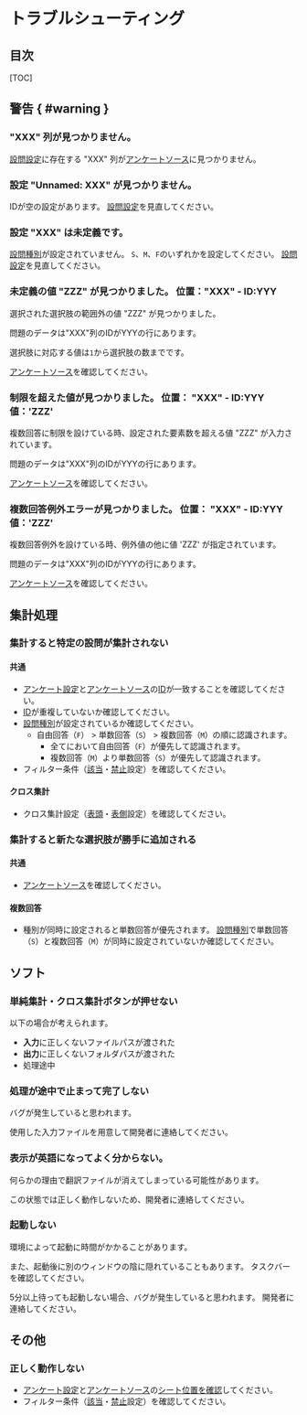 # トラブルシューティング

## 目次

[TOC]

## 警告 { #warning }

### "XXX" 列が見つかりません。

[設問設定]に存在する "XXX" 列が[アンケートソース]に見つかりません。

### 設定 "Unnamed: XXX" が見つかりません。

IDが空の設定があります。
[設問設定]を見直してください。

### 設定 "XXX" は未定義です。

[設問種別]が設定されていません。
`S`、`M`、`F`のいずれかを設定してください。
[設問設定]を見直してください。

### 未定義の値 "ZZZ" が見つかりました。 位置："XXX" - ID:YYY

選択された選択肢の範囲外の値 "ZZZ" が見つかりました。

問題のデータは"XXX"列のIDがYYYの行にあります。

選択肢に対応する値は`1`から選択肢の数までです。

[アンケートソース]を確認してください。

### 制限を超えた値が見つかりました。 位置： "XXX" - ID:YYY 値：'ZZZ'

複数回答に制限を設けている時、設定された要素数を超える値 "ZZZ" が入力されています。

問題のデータは"XXX"列のIDがYYYの行にあります。

[アンケートソース]を確認してください。

### 複数回答例外エラーが見つかりました。 位置： "XXX" - ID:YYY 値：'ZZZ'

複数回答例外を設けている時、例外値の他に値 'ZZZ' が指定されています。

問題のデータは"XXX"列のIDがYYYの行にあります。

[アンケートソース]を確認してください。

## 集計処理

### 集計すると特定の設問が集計されない

#### 共通

* [アンケート設定]と[アンケートソース]の[ID]が一致することを確認してください。
* [ID]が重複していないか確認してください。
* [設問種別]が設定されているか確認してください。
   + 自由回答（`F`） > 単数回答（`S`） > 複数回答（`M`）の順に認識されます。
      - 全てにおいて自由回答（`F`）が優先して認識されます。
      - 複数回答（`M`）より単数回答（`S`）が優先して認識されます。
* フィルター条件（[該当]・[禁止]設定）を確認してください。

#### クロス集計

* クロス集計設定（[表頭]・[表側]設定）を確認してください。

### 集計すると新たな選択肢が勝手に追加される

#### 共通

* [アンケートソース]を確認してください。

#### 複数回答

* 種別が同時に設定されると単数回答が優先されます。
  [設問種別]で単数回答（`S`）と複数回答（`M`）が同時に設定されていないか確認してください。

## ソフト

### 単純集計・クロス集計ボタンが押せない

以下の場合が考えられます。

* **入力**に正しくないファイルパスが渡された
* **出力**に正しくないフォルダパスが渡された
* 処理途中


### 処理が途中で止まって完了しない

バグが発生していると思われます。

使用した入力ファイルを用意して開発者に連絡してください。


### 表示が英語になってよく分からない。

何らかの理由で翻訳ファイルが消えてしまっている可能性があります。

この状態では正しく動作しないため、開発者に連絡してください。


### 起動しない

環境によって起動に時間がかかることがあります。

また、起動後に別のウィンドウの陰に隠れていることもあります。
タスクバーを確認してください。

5分以上待っても起動しない場合、バグが発生していると思われます。
開発者に連絡してください。


## その他

### 正しく動作しない

* [アンケート設定]と[アンケートソース]の[シート位置を確認]してください。
* フィルター条件（[該当]・[禁止]設定）を確認してください。


[アンケート設定]: settings.html
[アンケートソース]: source.html
[設問設定]: settings.html#base_setting
[ID]: settings.html#id
[設問種別]: settings.html#type
[該当]: settings.html#ok
[禁止]: settings.html#ng
[表頭]: settings.html#target
[表側]: settings.html#key
[シート位置を確認]: input.html
